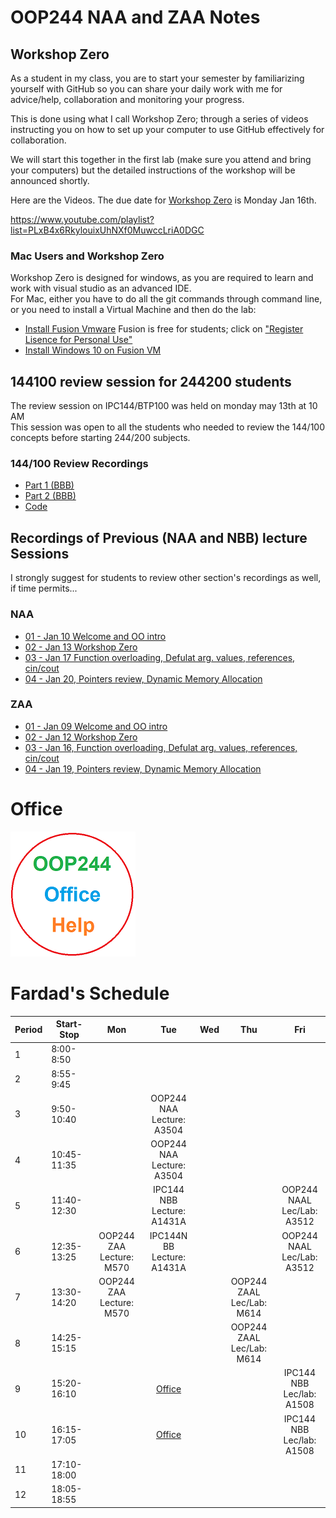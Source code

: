 # OOP244 NAA and ZAA Notes


## Workshop Zero
As a student in my class, you are to start your semester by familiarizing yourself with GitHub so you can share your daily work with me for advice/help, collaboration and monitoring your progress. 

This is done using what I call Workshop Zero; through a series of videos instructing you on how to set up your computer to use GitHub effectively for collaboration.
 
We will start this together in the first lab (make sure you attend and bring your computers) but the detailed instructions of the workshop will be announced shortly.

Here are the Videos. The due date for [Workshop Zero](https://www.youtube.com/playlist?list=PLxB4x6RkylouixUhNXf0MuwccLriA0DGC) is Monday Jan 16th.

https://www.youtube.com/playlist?list=PLxB4x6RkylouixUhNXf0MuwccLriA0DGC

### Mac Users and Workshop Zero
Workshop Zero is designed for windows, as you are required to learn and work with visual studio as an advanced IDE.<br />
For Mac, either you have to do all the git commands through command line, or you need to install a Virtual Machine and then do the lab:
- [Install Fusion Vmware](https://www.vmware.com/ca/products/fusion/fusion-evaluation.html) Fusion is free for students; click on ["Register Lisence for Personal Use"](https://customerconnect.vmware.com/web/vmware/evalcenter?p=fusion-player-personal) 
- [Install Windows 10 on Fusion VM](https://www.groovypost.com/howto/create-custom-virtual-machine-vmware-fusion/)

## 144100 review session  for 244200 students
The review session on IPC144/BTP100 was held on monday may 13th at 10 AM<br />
This session was open to all the students who needed to review the 144/100 concepts before starting 244/200 subjects.<br />

### 144/100 Review Recordings

- [Part 1 (BBB)](https://recordings.rna2.blindsidenetworks.com/senecacollege/142746f4e9d27ffabde29661522c53351062c6d5-1652708621059/capture/)
- [Part 2 (BBB)](https://recordings.rna2.blindsidenetworks.com/senecacollege/142746f4e9d27ffabde29661522c53351062c6d5-1652719820097/capture/)
- [Code](https://github.com/Seneca-244200/OOP244-NAA-and-ZAA-Notes/tree/main/144100Review)

## Recordings of Previous (NAA and NBB) lecture Sessions
I strongly suggest for students to review other section's recordings as well, if time permits...
### NAA
- [01 - Jan 10 Welcome and OO intro](https://youtu.be/VODzuPAUFDU)
- [02 - Jan 13 Workshop Zero](https://youtu.be/SfPAlLVOFh8)
- [03 - Jan 17 Function overloading, Defulat arg. values, references, cin/cout](https://youtu.be/R9M5c0FPIqM) 
- [04 - Jan 20, Pointers review, Dynamic Memory Allocation](https://youtu.be/DHpcdos-n2I)
### ZAA
- [01 - Jan 09 Welcome and OO intro](https://youtu.be/k2-i_HTruE4)
- [02 - Jan 12 Workshop Zero](https://youtu.be/tX8yihHl9dI)
- [03 - Jan 16, Function overloading, Defulat arg. values, references, cin/cout](https://youtu.be/G1UDVxcOhEg)
- [04 - Jan 19, Pointers review, Dynamic Memory Allocation](https://youtu.be/DJ0QLQtv4mI)

# Office
[![Fardad Office](images/244Office.png)](https://teams.microsoft.com/l/channel/19%3aVPwdlcFX6UVD-3Rm_mrQt3qjO_lBKOEbisgwKSFK0Ls1%40thread.tacv2/General?groupId=a0cd7d51-8588-4fab-9ae0-7e08821c232b&tenantId=eb34f74a-58e7-4a8b-9e59-433e4c412757)

# Fardad's Schedule
| Period | Start-Stop  | Mon | Tue | Wed | Thu | Fri |
|--------|-------------|:-----------------:|:-----------------:|:-----------------:|:-----------------:|:-----------------:|
| 1      | 8:00-8:50   |     |     |     |      |    |
| 2      | 8:55-9:45   |     |     |     |      |     |
| 3      | 9:50-10:40  |     |   OOP244 NAA <br /> Lecture: A3504   |     |     |        |
| 4      | 10:45-11:35 |     |  OOP244 NAA <br /> Lecture: A3504  |     |    |      |
| 5      | 11:40-12:30 |   |  IPC144 NBB <br /> Lecture: A1431A   |     |     |  OOP244 NAAL <br /> Lec/Lab: A3512  |
| 6      | 12:35-13:25 |  OOP244 ZAA <br /> Lecture: M570   |  IPC144N BB <br /> Lecture: A1431A    |      |      |   OOP244 NAAL <br /> Lec/Lab: A3512     |
| 7      | 13:30-14:20 |  OOP244 ZAA <br /> Lecture: M570   |     |       |  OOP244 ZAAL <br /> Lec/Lab: M614    |      |
| 8      | 14:25-15:15 |     |       |     |  OOP244 ZAAL <br /> Lec/Lab: M614  |      |
| 9      | 15:20-16:10 |     |   [Office](https://teams.microsoft.com/l/channel/19%3adWp8NHtKn8C43A1EsfN70Dkxi00NNSdWT5H_5RzVDI41%40thread.tacv2/General?groupId=c8867f6e-1fdd-4571-851b-6f5907940a53&tenantId=eb34f74a-58e7-4a8b-9e59-433e4c412757)   |     |      |    IPC144 NBB <br /> Lec/lab: A1508    |
| 10     | 16:15-17:05 |     |  [Office](https://teams.microsoft.com/l/channel/19%3adWp8NHtKn8C43A1EsfN70Dkxi00NNSdWT5H_5RzVDI41%40thread.tacv2/General?groupId=c8867f6e-1fdd-4571-851b-6f5907940a53&tenantId=eb34f74a-58e7-4a8b-9e59-433e4c412757)   |    |      |   IPC144 NBB <br /> Lec/lab: A1508   |
| 11     | 17:10-18:00 |       |     |     |      |      |
| 12     | 18:05-18:55 |       |     |   |      |      |
